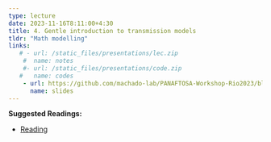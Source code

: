 ```yaml
---
type: lecture
date: 2023-11-16T8:11:00+4:30
title: 4. Gentle introduction to transmission models
tldr: "Math modelling"
links: 
   # - url: /static_files/presentations/lec.zip
    #  name: notes
    #- url: /static_files/presentations/code.zip
   #   name: codes
    - url: https://github.com/machado-lab/PANAFTOSA-Workshop-Rio2023/blob/main/static_files/lectures/4_MHASpread_workshop_introduction_to_transmission_models.pdf
      name: slides
---
```

**Suggested Readings:**
- [Reading](https://www.biorxiv.org/content/10.1101/2022.09.04.506538v3)